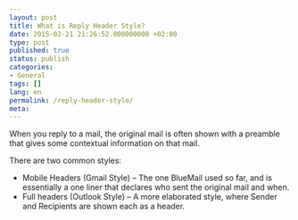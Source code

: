 ```yaml
---
layout: post
title: What is Reply Header Style?
date: 2015-02-21 21:26:52.000000000 +02:00
type: post
published: true
status: publish
categories:
- General
tags: []
lang: en
permalink: /reply-header-style/
meta:
---
```


When you reply to a mail, the original mail is often shown with a preamble that gives some contextual information on that mail.

There are two common styles:

* Mobile Headers (Gmail Style) – The one BlueMail used so far, and is essentially a one liner that declares who sent the original mail and when.
* Full headers (Outlook Style) – A more elaborated style, where Sender and Recipients are shown each as a header.